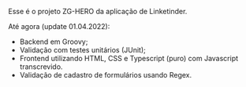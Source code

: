 Esse é o projeto ZG-HERO da aplicação de Linketinder.

Até agora (update 01.04.2022):
- Backend em Groovy;
- Validação com testes unitários (JUnit);
- Frontend utilizando HTML, CSS e Typescript (puro) com Javascript transcrevido.
- Validação de cadastro de formulários usando Regex.
